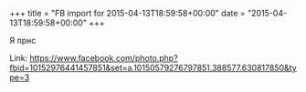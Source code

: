 +++
title = "FB import for 2015-04-13T18:59:58+00:00"
date = "2015-04-13T18:59:58+00:00"
+++

Я прнс


Link: <a href="https://www.facebook.com/photo.php?fbid=10152976441457851&set=a.10150579276797851.388577.630817850&type=3">https://www.facebook.com/photo.php?fbid=10152976441457851&set=a.10150579276797851.388577.630817850&type=3</a>
